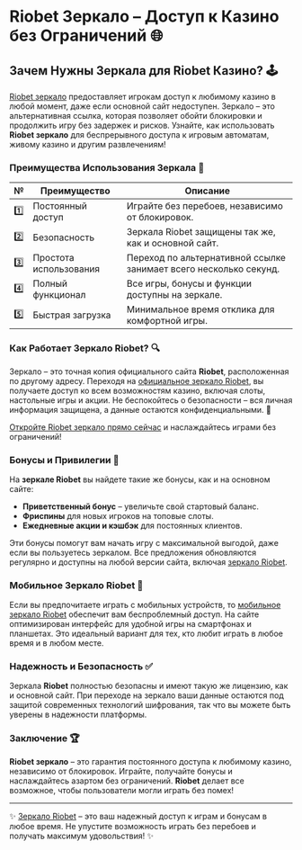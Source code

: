 # Riobet Зеркало – Доступ к Казино без Ограничений 🌐

## Зачем Нужны Зеркала для Riobet Казино? 🕹️

[Riobet зеркало](https://brandplay.link/7xBLTPyj) предоставляет игрокам доступ к любимому казино в любой момент, даже если основной сайт недоступен. Зеркало – это альтернативная ссылка, которая позволяет обойти блокировки и продолжить игру без задержек и рисков. Узнайте, как использовать **Riobet зеркало** для беспрерывного доступа к игровым автоматам, живому казино и другим развлечениям!

### Преимущества Использования Зеркала 🎯

| № | Преимущество | Описание |
|---|--------------|----------|
| 1️⃣ | Постоянный доступ | Играйте без перебоев, независимо от блокировок. |
| 2️⃣ | Безопасность | Зеркала Riobet защищены так же, как и основной сайт. |
| 3️⃣ | Простота использования | Переход по альтернативной ссылке занимает всего несколько секунд. |
| 4️⃣ | Полный функционал | Все игры, бонусы и функции доступны на зеркале. |
| 5️⃣ | Быстрая загрузка | Минимальное время отклика для комфортной игры. |

### Как Работает Зеркало Riobet? 🔍

Зеркало – это точная копия официального сайта **Riobet**, расположенная по другому адресу. Переходя на [официальное зеркало Riobet](https://brandplay.link/7xBLTPyj), вы получаете доступ ко всем возможностям казино, включая слоты, настольные игры и акции. Не беспокойтесь о безопасности – вся личная информация защищена, а данные остаются конфиденциальными. 🎰

[Откройте Riobet зеркало прямо сейчас](https://brandplay.link/7xBLTPyj) и наслаждайтесь играми без ограничений!

### Бонусы и Привилегии 🎁

На **зеркале Riobet** вы найдете такие же бонусы, как и на основном сайте:

- **Приветственный бонус** – увеличьте свой стартовый баланс.
- **Фриспины** для новых игроков на топовые слоты.
- **Ежедневные акции и кэшбэк** для постоянных клиентов.

Эти бонусы помогут вам начать игру с максимальной выгодой, даже если вы пользуетесь зеркалом. Все предложения обновляются регулярно и доступны на любой версии сайта, включая [зеркало Riobet](https://brandplay.link/7xBLTPyj).

### Мобильное Зеркало Riobet 📱

Если вы предпочитаете играть с мобильных устройств, то [мобильное зеркало Riobet](https://brandplay.link/7xBLTPyj) обеспечит вам беспроблемный доступ. На сайте оптимизирован интерфейс для удобной игры на смартфонах и планшетах. Это идеальный вариант для тех, кто любит играть в любое время и в любом месте.

### Надежность и Безопасность ✅

Зеркала **Riobet** полностью безопасны и имеют такую же лицензию, как и основной сайт. При переходе на зеркало ваши данные остаются под защитой современных технологий шифрования, так что вы можете быть уверены в надежности платформы.

### Заключение 🏆

**Riobet зеркало** – это гарантия постоянного доступа к любимому казино, независимо от блокировок. Играйте, получайте бонусы и наслаждайтесь азартом без ограничений. **Riobet** делает все возможное, чтобы пользователи могли играть без помех!

---

✨ [Зеркало Riobet](https://brandplay.link/7xBLTPyj) – это ваш надежный доступ к играм и бонусам в любое время. Не упустите возможность играть без перебоев и получать максимум удовольствия! ✨
